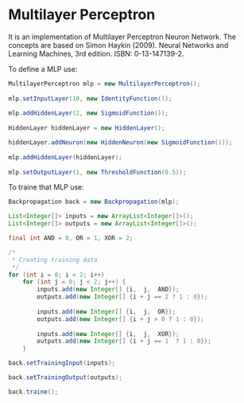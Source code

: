 # Multilayer Perceptron

It is an implementation of Multilayer Perceptron Neuron Network. The concepts are based on Simon Haykin (2009). Neural Networks and Learning Machines, 3rd edition. ISBN: 0-13-147139-2.

To define a MLP use:

```Java
MultilayerPerceptron mlp = new MultilayerPerceptron();
		
mlp.setInputLayer(10, new IdentityFunction());
		
mlp.addHiddenLayer(2, new SigmoidFunction());
	
HiddenLayer hiddenLayer = new HiddenLayer();

hiddenLayer.addNeuron(new HiddenNeuron(new SigmoidFunction()));
	
mlp.addHiddenLayer(hiddenLayer);
	
mlp.setOutputLayer(1, new ThresholdFunction(0.5));
```

To traine that MLP use:

```Java
Backpropagation back = new Backpropagation(mlp);

List<Integer[]> inputs = new ArrayList<Integer[]>();
List<Integer[]> outputs = new ArrayList<Integer[]>();

final int AND = 0, OR = 1, XOR = 2;

/*
 * Creating training data
 */
for (int i = 0; i < 2; i++)
	for (int j = 0; j < 2; j++) {
		inputs.add(new Integer[] {i,  j,  AND});
		outputs.add(new Integer[] {i + j == 2 ? 1 : 0});
		
		inputs.add(new Integer[] {i,  j,  OR});
		outputs.add(new Integer[] {i + j > 0 ? 1 : 0});
		
		inputs.add(new Integer[] {i,  j,  XOR});
		outputs.add(new Integer[] {i + j == 1  ? 1 : 0});
	}

back.setTrainingInput(inputs);

back.setTrainingOutput(outputs);

back.traine();
```